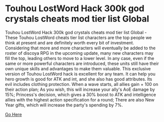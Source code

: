# Touhou LostWord Hack 300k god crystals cheats mod tier list Global

Touhou LostWord Hack 300k god crystals cheats mod tier list Global - These Touhou LostWord cheats tier list characters are the top people we think at present and are definitely worth every bit of investment. Considering that more and more characters will eventually be added to the roster of discoya RPG in the upcoming update, many new characters may fill the top, leading others to move to a lower level. In any case, even if the same or more powerful characters are introduced, these units still have their own unique skills and advantages to make them valuable. This exclusive version of Touhou LostWord hack is excellent for any team. It can help you hero growth is good for ATK and int, and she also has good attributes. Its evil includes clothing protection. When a wave starts, all allies gain + 100 on their action plan; As you wish, this will increase your ally's AoE damage by 15%; Princess's decision, which gives a 30% boost to ATK and intelligence allies with the highest action specification for a round; There are also New Year gifts, which will increase the party's spending by 7%.

<a href="https://non-cgplus.com/touhou-lostword/">Go Here</a>
